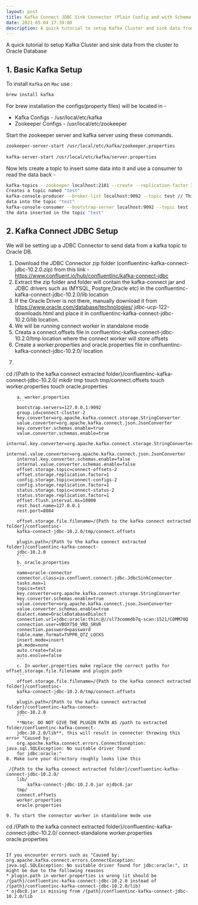 ```yaml
---
layout: post
title: Kafka Connect JDBC Sink Connector (Plain Config and with Schema Registry)
date: 2021-05-04 17:39:00
description: A quick tutorial to setup Kafka Cluster and sink data from the cluster to Oracle Database
---
```


A quick tutorial to setup Kafka Cluster and sink data from the cluster to Oracle Database

## 1. Basic Kafka Setup

To install `Kafka` on `Mac` use : 
```bash
brew install kafka
```
For brew installation the configs(property files) will be located in -
* Kafka Configs - /usr/local/etc/kafka
* Zookeeper Configs - /usr/local/etc/zookeeper

Start the zookeeper server and kafka server using these commands.
```bash
zookeeper-server-start /usr/local/etc/kafka/zookeeper.properties
 
kafka-server-start /usr/local/etc/kafka/server.properties
```
Now lets create a topic to insert some data into it and use a consumer to read the data back - 
```bash
kafka-topics --zookeeper localhost:2181 --create --replication-factor 1 --partitions 1 --topic test //
Creates a topic named "test"
kafka-console-producer --broker-list localhost:9092 --topic test // This will start a producer to insert
data into the topic "test"
kafka-console-consumer --bootstrap-server localhost:9092 --topic test --from-beginning // Will display all
the data inserted in the topic "test"
```

## 2. Kafka Connect JDBC Setup

We will be setting up a JDBC Connector to send data from a kafka topic to Oracle DB.
1. Download the JDBC Connector zip folder (confluentinc-kafka-connect-jdbc-10.2.0.zip) from this link - https://www.confluent.io/hub/confluentinc/kafka-connect-jdbc
2. Extract the zip folder and folder will contain the kafka-connect jar and JDBC drivers such as (MYSQL, Postgre,Oracle etc) in the confluentinc-kafka-connect-jdbc-10.2.0/lib location
3. If the Oracle Driver is not there, manually download it from https://www.oracle.com/database/technologies/
    jdbc-ucp-122-downloads.html and place it in confluentinc-kafka-connect-jdbc-10.2.0/lib location.
4. We will be running connect worker in standalone mode 
5. Creata a connect.offsets file in confluentinc-kafka-connect-jdbc-10.2.0/tmp location where the connect
        worker will store offsets
6. Create a worker.properties and oracle.properties file in confluentinc-kafka-connect-jdbc-10.2.0/ location
7. ```bash
cd /{Path to the kafka connect extracted folder}/confluentinc-kafka-connect-jdbc-10.2.0/
mkdir tmp
touch tmp/connect.offsets
touch worker.properties
touch oracle.properties
```
    a. worker.properties
    ```
    bootstrap.servers=127.0.0.1:9092
    group.id=connect-cluster-2
    key.converter=org.apache.kafka.connect.storage.StringConverter
    value.converter=org.apache.kafka.connect.json.JsonConverter
    key.converter.schemas.enable=true
    value.converter.schemas.enable=true
    internal.key.converter=org.apache.kafka.connect.storage.StringConverter
    internal.value.converter=org.apache.kafka.connect.json.JsonConverter
    internal.key.converter.schemas.enable=false
    internal.value.converter.schemas.enable=false
    offset.storage.topic=connect-offsets-2
    offset.storage.replication.factor=1
    config.storage.topic=connect-configs-2
    config.storage.replication.factor=1
    status.storage.topic=connect-status-2
    status.storage.replication.factor=1
    offset.flush.interval.ms=10000
    rest.host.name=127.0.0.1
    rest.port=8084
    
    offset.storage.file.filename=/{Path to the kafka connect extracted folder}/confluentinc-
    kafka-connect-jdbc-10.2.0/tmp/connect.offsets
    
    plugin.path=/{Path to the kafka connect extracted folder}/confluentinc-kafka-connect-
    jdbc-10.2.0
    ```
    b. oracle.properties
    ```
    name=oracle-connector
    connector.class=io.confluent.connect.jdbc.JdbcSinkConnector
    tasks.max=1
    topics=test
    key.converter=org.apache.kafka.connect.storage.StringConverter
    key.converter.schemas.enable=true
    value.converter=org.apache.kafka.connect.json.JsonConverter
    value.converter.schemas.enable=true
    dialect.name=OracleDatabaseDialect
    connection.url=jdbc:oracle:thin:@//sl73commdb7q-scan:1521/COMM70Q
    connection.user=VBOX750_VRD_SRVR
    connection.password=password
    table.name.format=TVPPR_QTZ_LOCKS
    insert.mode=insert
    pk.mode=none
    auto.create=false
    auto.evolve=false
    ```
    c. In worker.properties make replace the correct paths for offset.storage.file.filename and plugin.path
    ```
    offset.storage.file.filename=/{Path to the kafka connect extracted folder}/confluentinc-
    kafka-connect-jdbc-10.2.0/tmp/connect.offsets
 
    plugin.path=/{Path to the kafka connect extracted folder}/confluentinc-kafka-connect-
    jdbc-10.2.0
    ```
    **Note: DO NOT GIVE THE PLUGIN PATH AS /path to extracted folder/confluentinc-kafka-connect-
    jdbc-10.2.0/lib**, this will result in connector throwing this error "Caused by:
    org.apache.kafka.connect.errors.ConnectException: java.sql.SQLException: No suitable driver found
    for jdbc:oracle:"
8. Make sure your directory roughly looks like this
```
     /{Path to the kafka connect extracted folder}/confluentinc-kafka-connect-jdbc-10.2.0/
        lib/
            kafka-connect-jdbc-10.2.0.jar ojdbc8.jar
        tmp/
        connect.offsets
        worker.properties
        oracle.properties
```
9. To start the connector worker in standalone mode use  
```
cd /{Path to the kafka connect extracted folder}/confluentinc-kafka-connect-jdbc-10.2.0/
connect-standalone worker.properties oracle.properties
```

If you encounter errors such as "Caused by: org.apache.kafka.connect.errors.ConnectException:
java.sql.SQLException: No suitable driver found for jdbc:oracle:", it might be due to the following reasons
* plugin.path in worker.properties is wrong (it should be /{path}/confluentinc-kafka-connect-jdbc-10.2.0 instead of /{path}/confluentinc-kafka-connect-jdbc-10.2.0/lib)
* ojdbc8.jar is missing from /{path}/confluentinc-kafka-connect-jdbc-10.2.0/lib
